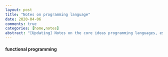 ```yaml
---
layout: post
title: "Notes on programming language"
date: 2020-04-06 
comments: true
categories: [home,notes]
abstract: "[Updating] Notes on the core ideas programming languages, especially on functional programming"
---
```


#### functional programming    
